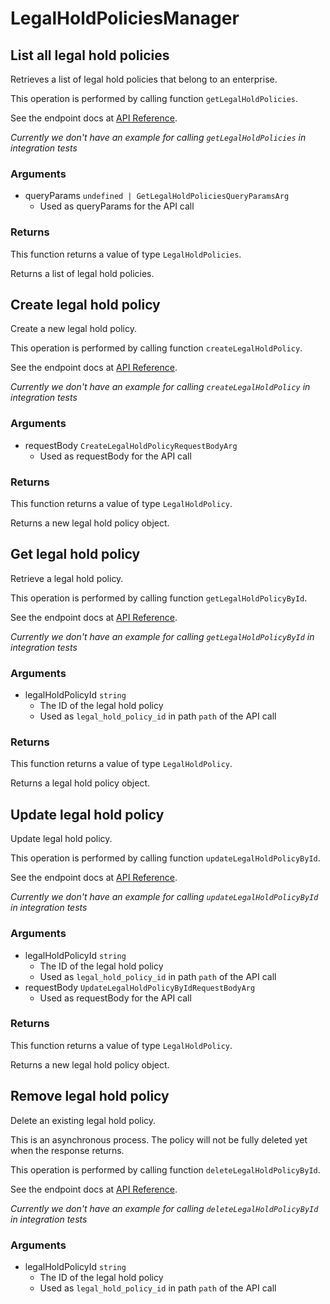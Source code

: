 # LegalHoldPoliciesManager

## List all legal hold policies

Retrieves a list of legal hold policies that belong to
an enterprise.

This operation is performed by calling function `getLegalHoldPolicies`.

See the endpoint docs at
[API Reference](https://developer.box.com/reference/get-legal-hold-policies/).

*Currently we don't have an example for calling `getLegalHoldPolicies` in integration tests*

### Arguments

- queryParams `undefined | GetLegalHoldPoliciesQueryParamsArg`
  - Used as queryParams for the API call


### Returns

This function returns a value of type `LegalHoldPolicies`.

Returns a list of legal hold policies.


## Create legal hold policy

Create a new legal hold policy.

This operation is performed by calling function `createLegalHoldPolicy`.

See the endpoint docs at
[API Reference](https://developer.box.com/reference/post-legal-hold-policies/).

*Currently we don't have an example for calling `createLegalHoldPolicy` in integration tests*

### Arguments

- requestBody `CreateLegalHoldPolicyRequestBodyArg`
  - Used as requestBody for the API call


### Returns

This function returns a value of type `LegalHoldPolicy`.

Returns a new legal hold policy object.


## Get legal hold policy

Retrieve a legal hold policy.

This operation is performed by calling function `getLegalHoldPolicyById`.

See the endpoint docs at
[API Reference](https://developer.box.com/reference/get-legal-hold-policies-id/).

*Currently we don't have an example for calling `getLegalHoldPolicyById` in integration tests*

### Arguments

- legalHoldPolicyId `string`
  - The ID of the legal hold policy
  - Used as `legal_hold_policy_id` in path `path` of the API call


### Returns

This function returns a value of type `LegalHoldPolicy`.

Returns a legal hold policy object.


## Update legal hold policy

Update legal hold policy.

This operation is performed by calling function `updateLegalHoldPolicyById`.

See the endpoint docs at
[API Reference](https://developer.box.com/reference/put-legal-hold-policies-id/).

*Currently we don't have an example for calling `updateLegalHoldPolicyById` in integration tests*

### Arguments

- legalHoldPolicyId `string`
  - The ID of the legal hold policy
  - Used as `legal_hold_policy_id` in path `path` of the API call
- requestBody `UpdateLegalHoldPolicyByIdRequestBodyArg`
  - Used as requestBody for the API call


### Returns

This function returns a value of type `LegalHoldPolicy`.

Returns a new legal hold policy object.


## Remove legal hold policy

Delete an existing legal hold policy.

This is an asynchronous process. The policy will not be
fully deleted yet when the response returns.

This operation is performed by calling function `deleteLegalHoldPolicyById`.

See the endpoint docs at
[API Reference](https://developer.box.com/reference/delete-legal-hold-policies-id/).

*Currently we don't have an example for calling `deleteLegalHoldPolicyById` in integration tests*

### Arguments

- legalHoldPolicyId `string`
  - The ID of the legal hold policy
  - Used as `legal_hold_policy_id` in path `path` of the API call


